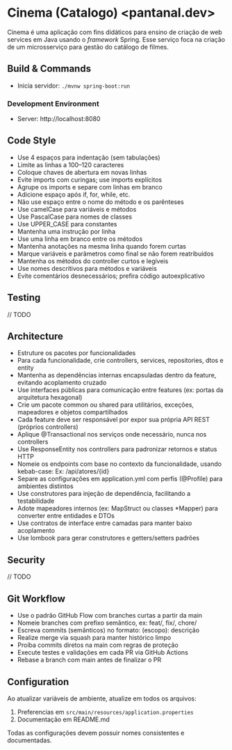 # Cinema (Catalogo) <pantanal.dev>

Cinema é uma aplicação com fins didáticos para ensino de criação de web services em Java usando o _framework_ Spring. Esse serviço foca na criação de um microsserviço para gestão do catálogo de filmes.


## Build & Commands

- Inicia servidor: `./mvnw spring-boot:run`

### Development Environment

- Server: http://localhost:8080

## Code Style

- Use 4 espaços para indentação (sem tabulações)
- Limite as linhas a 100–120 caracteres
- Coloque chaves de abertura em novas linhas
- Evite imports com curingas; use imports explícitos
- Agrupe os imports e separe com linhas em branco
- Adicione espaço após if, for, while, etc.
- Não use espaço entre o nome do método e os parênteses
- Use camelCase para variáveis e métodos
- Use PascalCase para nomes de classes
- Use UPPER_CASE para constantes
- Mantenha uma instrução por linha
- Use uma linha em branco entre os métodos
- Mantenha anotações na mesma linha quando forem curtas
- Marque variáveis e parâmetros como final se não forem reatribuídos
- Mantenha os métodos do controller curtos e legíveis
- Use nomes descritivos para métodos e variáveis
- Evite comentários desnecessários; prefira código autoexplicativo

## Testing

// TODO

## Architecture

- Estruture os pacotes por funcionalidades
- Para cada funcionalidade, crie controllers, services, repositories, dtos e entity
- Mantenha as dependências internas encapsuladas dentro da feature, evitando acoplamento cruzado
- Use interfaces públicas para comunicação entre features (ex: portas da arquitetura hexagonal)
- Crie um pacote common ou shared para utilitários, exceções, mapeadores e objetos compartilhados
- Cada feature deve ser responsável por expor sua própria API REST (próprios controllers)
- Aplique @Transactional nos serviços onde necessário, nunca nos controllers
- Use ResponseEntity<T> nos controllers para padronizar retornos e status HTTP
- Nomeie os endpoints com base no contexto da funcionalidade, usando kebab-case:
Ex: /api/atores/{id}
- Separe as configurações em application.yml com perfis (@Profile) para ambientes distintos
- Use construtores para injeção de dependência, facilitando a testabilidade
- Adote mapeadores internos (ex: MapStruct ou classes *Mapper) para converter entre entidades e DTOs
- Use contratos de interface entre camadas para manter baixo acoplamento
- Use lombook para gerar construtores e getters/setters padrões

## Security

// TODO

## Git Workflow

- Use o padrão GitHub Flow com branches curtas a partir da main
- Nomeie branches com prefixo semântico, ex: feat/, fix/, chore/
- Escreva commits (semânticos) no formato: <tipo>(escopo): descrição
- Realize merge via squash para manter histórico limpo
- Proíba commits diretos na main com regras de proteção
- Execute testes e validações em cada PR via GitHub Actions
- Rebase a branch com main antes de finalizar o PR

## Configuration

Ao atualizar variáveis de ambiente, atualize em todos os arquivos:

1. Preferencias em `src/main/resources/application.properties`
2. Documentação em README.md

Todas as configurações devem possuir nomes consistentes e documentadas.
